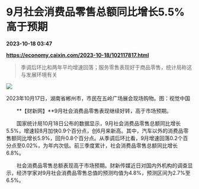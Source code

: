 # 9月社会消费品零售总额同比增长5.5% 高于预期

**2023-10-18 03:47**

**https://economy.caixin.com/2023-10-18/102117817.html**

> 季调后环比和两年平均增速回落；服务零售表现好于商品零售，统计局称这与发展环境有关

  

![](https://img.caixin.com/2023-10-18/169760016612572_840_560.jpg)

2023年10月17日，湖南省郴州市，市民在五岭广场展会现场购物。图：视觉中国

  

　　**【财新网】**9月社会消费品零售表现继续好转，高于市场预期。

　　国家统计局10月18日公布的数据显示，9月社会消费品零售总额同比增长5.5%，增速较8月加快0.9个百分点，创6月来新高。其中，汽车以外的消费品零售额同比增长5.9%，回升0.8个百分点。从季调后环比看，9月增速回落0.2个百分点至0.02%，为年内次低。前三季度累计，社会消费品零售总额同比增长6.8%。

　　社会消费品零售总额表现高于市场预期。财新传媒近日对国内外机构的调查显示，经济学家对9月社会消费品零售总值的预测均值为4.8%，预测区间为2.7%至6.5%。